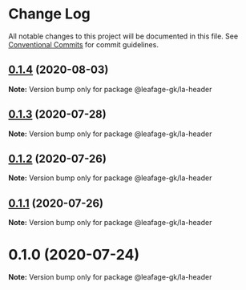 # Change Log

All notable changes to this project will be documented in this file.
See [Conventional Commits](https://conventionalcommits.org) for commit guidelines.

## [0.1.4](https://github.com/leafage-gk/leafage-libs/compare/@leafage-gk/la-header@0.1.3...@leafage-gk/la-header@0.1.4) (2020-08-03)

**Note:** Version bump only for package @leafage-gk/la-header

## [0.1.3](https://github.com/leafage-gk/leafage-libs/compare/@leafage-gk/la-header@0.1.2...@leafage-gk/la-header@0.1.3) (2020-07-28)

**Note:** Version bump only for package @leafage-gk/la-header

## [0.1.2](https://github.com/leafage-gk/leafage-libs/compare/@leafage-gk/la-header@0.1.1...@leafage-gk/la-header@0.1.2) (2020-07-26)

**Note:** Version bump only for package @leafage-gk/la-header

## [0.1.1](https://github.com/leafage-gk/leafage-libs/compare/@leafage-gk/la-header@0.1.0...@leafage-gk/la-header@0.1.1) (2020-07-26)

**Note:** Version bump only for package @leafage-gk/la-header

# 0.1.0 (2020-07-24)

**Note:** Version bump only for package @leafage-gk/la-header
